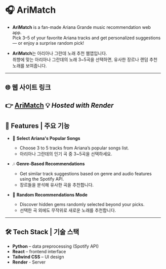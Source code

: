 # 🎧 AriMatch

- **AriMatch** is a fan-made Ariana Grande music recommendation web app.  
Pick 3–5 of your favorite Ariana tracks and get personalized suggestions — or enjoy a surprise random pick!

- **AriMatch**는 아리아나 그란데 노래 추천 웹앱입니다.  
취향에 맞는 아리아나 그란데의 노래 3~5곡을 선택하면, 유사한 장르나 랜덤 추천 노래를 보여줍니다.

---

## 🌐 웹 사이트 링크

👉 [AriMatch]([https://your-deployed-site-url.com](https://arimatch.onrender.com))  
💡 *Hosted with Render*
---

## 🌟 Features | 주요 기능

- 🎵 **Select Ariana's Popular Songs**  
  - Choose 3 to 5 tracks from Ariana’s popular songs list.  
  - 아리아나 그란데의 인기 곡 중 3~5곡을 선택하세요.

- 🎶 **Genre-Based Recommendations**  
  - Get similar track suggestions based on genre and audio features using the Spotify API.  
  - 장르들을 분석해 유사한 곡을 추천합니다.

- 🔀 **Random Recommendations Mode**  
  - Discover hidden gems randomly selected beyond your picks.  
  - 선택한 곡 외에도 무작위로 새로운 노래를 추천합니다.

---

## 🛠️ Tech Stack | 기술 스택

- **Python** – data preprocessing (Spotify API)  
- **React** – frontend interface  
- **Tailwind CSS** – UI design
- **Render** - Server
